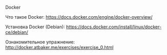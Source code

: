 Docker

Что такое Docker:
https://docs.docker.com/engine/docker-overview/

Установка Docker (Debian):
https://docs.docker.com/install/linux/docker-ce/debian/

Ознакомительное упражнение:
http://docker.atbaker.me/exercises/exercise_0.html
